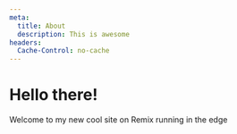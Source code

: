 ```yaml
---
meta:
  title: About
  description: This is awesome
headers:
  Cache-Control: no-cache
---
```


# Hello there!
Welcome to my new cool site on Remix running in the edge

